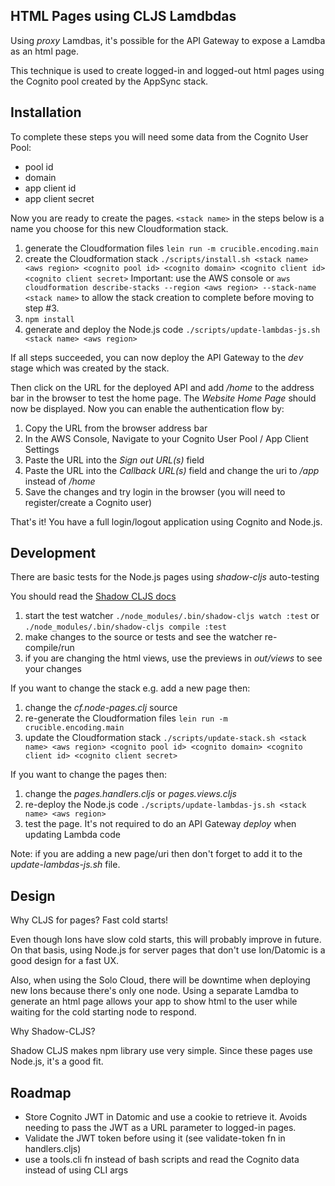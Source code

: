 ## HTML Pages using CLJS Lamdbdas

Using *proxy* Lamdbas, it's possible for the API Gateway to expose a Lamdba as an html page.

This technique is used to create logged-in and logged-out html pages using the Cognito pool created by the AppSync stack.

## Installation

To complete these steps you will need some data from the Cognito User Pool:

* pool id
* domain
* app client id
* app client secret

Now you are ready to create the pages. `<stack name>` in the steps below is a name you choose for this new Cloudformation stack.

1. generate the Cloudformation files `lein run -m crucible.encoding.main`
2. create the Cloudformation stack `./scripts/install.sh <stack name> <aws region> <cognito pool id> <cognito domain> <cognito client id> <cognito client secret>`
   Important: use the AWS console or `aws cloudformation describe-stacks --region <aws region> --stack-name <stack name>` to allow the stack creation to complete before moving to step #3.
3. `npm install`
4. generate and deploy the Node.js code `./scripts/update-lambdas-js.sh <stack name> <aws region>`

If all steps succeeded, you can now deploy the API Gateway to the *dev* stage which was created by the stack.

Then click on the URL for the deployed API and add */home* to the address bar in the browser to test the home page.
The *Website Home Page* should now be displayed. Now you can enable the authentication flow by:

1. Copy the URL from the browser address bar
2. In the AWS Console, Navigate to your Cognito User Pool / App Client Settings
3. Paste the URL into the *Sign out URL(s)* field
4. Paste the URL into the *Callback URL(s)* field and change the uri to */app* instead of */home*
5. Save the changes and try login in the browser (you will need to register/create a Cognito user)

That's it! You have a full login/logout application using Cognito and Node.js.

## Development

There are basic tests for the Node.js pages using *shadow-cljs* auto-testing

You should read the [Shadow CLJS docs](https://shadow-cljs.github.io/docs/UsersGuide.html)

1. start the test watcher `./node_modules/.bin/shadow-cljs watch :test` or `./node_modules/.bin/shadow-cljs compile :test`
2. make changes to the source or tests and see the watcher re-compile/run
3. if you are changing the html views, use the previews in *out/views* to see your changes

If you want to change the stack e.g. add a new page then:

1. change the *cf.node-pages.clj* source
2. re-generate the Cloudformation files `lein run -m crucible.encoding.main`
3. update the Cloudformation stack `./scripts/update-stack.sh <stack name> <aws region> <cognito pool id> <cognito domain> <cognito client id> <cognito client secret>`

If you want to change the pages then:

1. change the *pages.handlers.cljs* or *pages.views.cljs*
2. re-deploy the Node.js code `./scripts/update-lambdas-js.sh <stack name> <aws region>`
3. test the page. It's not required to do an API Gateway *deploy* when updating Lambda code

Note: if you are adding a new page/uri then don't forget to add it to the *update-lambdas-js.sh* file.

## Design

Why CLJS for pages? Fast cold starts!

Even though Ions have slow cold starts, this will probably improve in future.
On that basis, using Node.js for server pages that don't use Ion/Datomic is a good design for a fast UX.

Also, when using the Solo Cloud, there will be downtime when deploying new Ions because there's only one node.
Using a separate Lamdba to generate an html page allows your app to show html to the user while waiting for
the cold starting node to respond.

Why Shadow-CLJS?

Shadow CLJS makes npm library use very simple. Since these pages use Node.js, it's a good fit.

## Roadmap

* Store Cognito JWT in Datomic and use a cookie to retrieve it.
Avoids needing to pass the JWT as a URL parameter to logged-in pages.
* Validate the JWT token before using it (see validate-token fn in handlers.cljs)
* use a tools.cli fn instead of bash scripts and read the Cognito data instead of using CLI args
